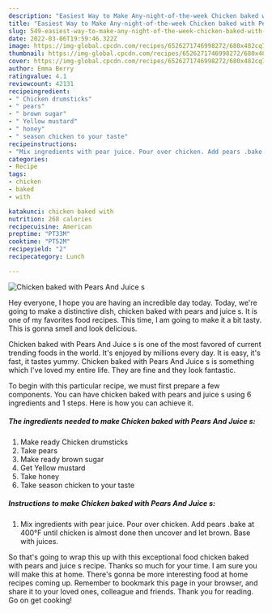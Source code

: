```yaml
---
description: "Easiest Way to Make Any-night-of-the-week Chicken baked with Pears And  Juice s"
title: "Easiest Way to Make Any-night-of-the-week Chicken baked with Pears And  Juice s"
slug: 549-easiest-way-to-make-any-night-of-the-week-chicken-baked-with-pears-and-juice-s
date: 2022-03-06T19:59:46.322Z
image: https://img-global.cpcdn.com/recipes/6526271746998272/680x482cq70/chicken-baked-with-pears-and-juice-s-recipe-main-photo.jpg
thumbnail: https://img-global.cpcdn.com/recipes/6526271746998272/680x482cq70/chicken-baked-with-pears-and-juice-s-recipe-main-photo.jpg
cover: https://img-global.cpcdn.com/recipes/6526271746998272/680x482cq70/chicken-baked-with-pears-and-juice-s-recipe-main-photo.jpg
author: Emma Berry
ratingvalue: 4.1
reviewcount: 42131
recipeingredient:
- " Chicken drumsticks"
- " pears"
- " brown sugar"
- " Yellow mustard"
- " honey"
- " season chicken to your taste"
recipeinstructions:
- "Mix ingredients with pear juice. Pour over chicken. Add pears .bake at 400°F until chicken is almost done then uncover and let brown. Base with juices."
categories:
- Recipe
tags:
- chicken
- baked
- with

katakunci: chicken baked with 
nutrition: 268 calories
recipecuisine: American
preptime: "PT33M"
cooktime: "PT52M"
recipeyield: "2"
recipecategory: Lunch

---
```



![Chicken baked with Pears And  Juice s](https://img-global.cpcdn.com/recipes/6526271746998272/680x482cq70/chicken-baked-with-pears-and-juice-s-recipe-main-photo.jpg)

Hey everyone, I hope you are having an incredible day today. Today, we're going to make a distinctive dish, chicken baked with pears and  juice s. It is one of my favorites food recipes. This time, I am going to make it a bit tasty. This is gonna smell and look delicious.

Chicken baked with Pears And  Juice s is one of the most favored of current trending foods in the world. It's enjoyed by millions every day. It is easy, it's fast, it tastes yummy. Chicken baked with Pears And  Juice s is something which I've loved my entire life. They are fine and they look fantastic.




To begin with this particular recipe, we must first prepare a few components. You can have chicken baked with pears and  juice s using 6 ingredients and 1 steps. Here is how you can achieve it.

<!--inarticleads1-->

##### The ingredients needed to make Chicken baked with Pears And  Juice s:

1. Make ready  Chicken drumsticks
1. Take  pears
1. Make ready  brown sugar
1. Get  Yellow mustard
1. Take  honey
1. Take  season chicken to your taste




<!--inarticleads2-->

##### Instructions to make Chicken baked with Pears And  Juice s:

1. Mix ingredients with pear juice. Pour over chicken. Add pears .bake at 400°F until chicken is almost done then uncover and let brown. Base with juices.




So that's going to wrap this up with this exceptional food chicken baked with pears and  juice s recipe. Thanks so much for your time. I am sure you will make this at home. There's gonna be more interesting food at home recipes coming up. Remember to bookmark this page in your browser, and share it to your loved ones, colleague and friends. Thank you for reading. Go on get cooking!
